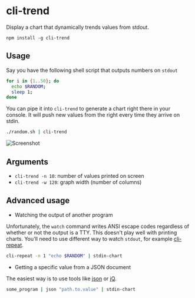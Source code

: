 # cli-trend

Display a chart that dynamically trends values from stdout.

```
npm install -g cli-trend
```

## Usage

Say you have the following shell script that outputs numbers on `stdout`

```bash
for i in {1..50}; do
  echo $RANDOM;
  sleep 1;
done
```

You can pipe it into `cli-trend` to generate a chart right there in your console. It will push new values from the right every time they arrive on stdin.

```bash
./random.sh | cli-trend
```

![Screenshot](https://raw.github.com/TabDigital/cli-trend/master/screenshot.gif)

## Arguments

- `cli-trend -n 10`: number of values printed on screen
- `cli-trend -w 120`: graph width (number of columns)

## Advanced usage

- Watching the output of another program

Unfortunately, the `watch` command writes ANSI escape codes regardless of whether or not the output is a TTY. This doesn't play well with printing charts. You'll need to use different way to watch `stdout`, for example [cli-repeat]().

```bash
cli-repeat -n 1 "echo $RANDOM" | stdin-chart
```

- Getting a specific value from a JSON document

The easiest way is to use tools like [json](http://trentm.com/json/) or [jQ](http://stedolan.github.io/jq/).

```bash
some_program | json "path.to.value" | stdin-chart
```
